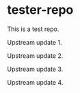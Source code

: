 # tester-repo
This is a test repo.

Upstream update 1.

Upstream update 2.

Upstream update 3.

Upstream update 4.
